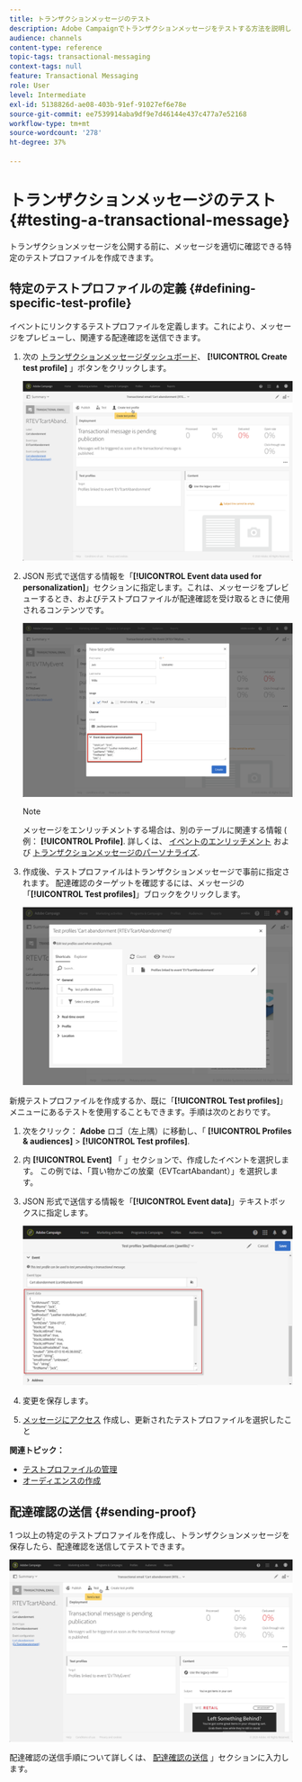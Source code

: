```yaml
---
title: トランザクションメッセージのテスト
description: Adobe Campaignでトランザクションメッセージをテストする方法を説明します。
audience: channels
content-type: reference
topic-tags: transactional-messaging
context-tags: null
feature: Transactional Messaging
role: User
level: Intermediate
exl-id: 5138826d-ae08-403b-91ef-91027ef6e78e
source-git-commit: ee7539914aba9df9e7d46144e437c477a7e52168
workflow-type: tm+mt
source-wordcount: '278'
ht-degree: 37%

---
```


# トランザクションメッセージのテスト {#testing-a-transactional-message}

トランザクションメッセージを公開する前に、メッセージを適切に確認できる特定のテストプロファイルを作成できます。

## 特定のテストプロファイルの定義 {#defining-specific-test-profile}

イベントにリンクするテストプロファイルを定義します。これにより、メッセージをプレビューし、関連する配達確認を送信できます。

1. 次の [トランザクションメッセージダッシュボード](../../channels/using/editing-transactional-message.md#accessing-transactional-messages)、 **[!UICONTROL Create test profile]** 」ボタンをクリックします。

   ![](assets/message-center_test-profile.png)

1. JSON 形式で送信する情報を「**[!UICONTROL Event data used for personalization]**」セクションに指定します。これは、メッセージをプレビューするとき、およびテストプロファイルが配達確認を受け取るときに使用されるコンテンツです。

   ![](assets/message-center_event-data.png)

   >[!NOTE]
   >
   >メッセージをエンリッチメントする場合は、別のテーブルに関連する情報 ( 例： **[!UICONTROL Profile]**. 詳しくは、 [イベントのエンリッチメント](../../channels/using/configuring-transactional-event.md#enriching-the-transactional-message-content) および [トランザクションメッセージのパーソナライズ](../../channels/using/editing-transactional-message.md#personalizing-a-transactional-message).

1. 作成後、テストプロファイルはトランザクションメッセージで事前に指定されます。 配達確認のターゲットを確認するには、メッセージの「**[!UICONTROL Test profiles]**」ブロックをクリックします。

   ![](assets/message-center_5.png)

新規テストプロファイルを作成するか、既に「**[!UICONTROL Test profiles]**」メニューにあるテストを使用することもできます。手順は次のとおりです。

1. 次をクリック： **Adobe** ロゴ（左上隅）に移動し、「 **[!UICONTROL Profiles & audiences]** > **[!UICONTROL Test profiles]**.
1. 内 **[!UICONTROL Event]** 「 」セクションで、作成したイベントを選択します。 この例では、「買い物かごの放棄（EVTcartAbandant）」を選択します。
1. JSON 形式で送信する情報を「**[!UICONTROL Event data]**」テキストボックスに指定します。

   ![](assets/message-center_3.png)

1. 変更を保存します。
1. [メッセージにアクセス](../../channels/using/editing-transactional-message.md#accessing-transactional-messages) 作成し、更新されたテストプロファイルを選択したこと

**関連トピック：**

* [テストプロファイルの管理](../../audiences/using/managing-test-profiles.md)
* [オーディエンスの作成](../../audiences/using/creating-audiences.md)

## 配達確認の送信 {#sending-proof}

1 つ以上の特定のテストプロファイルを作成し、トランザクションメッセージを保存したら、配達確認を送信してテストできます。

![](assets/message-center_10.png)

配達確認の送信手順について詳しくは、 [配達確認の送信](../../sending/using/sending-proofs.md) 」セクションに入力します。
